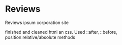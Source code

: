 # Reviews

Reviews ipsum corporation site

finished and cleaned html an css. Used ::after, ::before, position:relative/absolute methods
